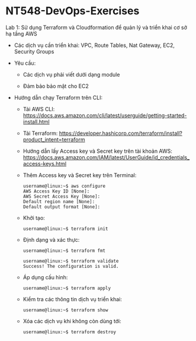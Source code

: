 # NT548-DevOps-Exercises
Lab 1: Sử dụng Terraform và Cloudformation để quản lý và triển khai cơ sở hạ tầng AWS

+ Các dịch vụ cần triển khai: VPC, Route Tables, Nat Gateway, EC2, Security Groups
      
+ Yêu cầu:
      
  + Các dịch vụ phải viết dưới dạng module
        
  +  Đảm bảo bảo mật cho EC2

+ Hướng dẫn chạy Terraform trên CLI: 

  + Tải AWS CLI: https://docs.aws.amazon.com/cli/latest/userguide/getting-started-install.html

  + Tải Terraform: https://developer.hashicorp.com/terraform/install?product_intent=terraform

  + Hướng dẫn lấy Access key và Secret key trên tài khoản AWS: https://docs.aws.amazon.com/IAM/latest/UserGuide/id_credentials_access-keys.html

  + Thêm Access key và Secret key trên Terminal:
      ```console
      username@linux:~$ aws configure 
      AWS Access Key ID [None]:
      AWS Secret Access Key [None]:
      Default region name [None]:
      Default output format [None]:  
      ```

  + Khởi tạo:

      ```console
      username@linux:~$ terraform init
      ```
  + Định dạng và xác thực:

      ```console
      username@linux:~$ terraform fmt
      ```

      ```console
      username@linux:~$ terraform validate
      Success! The configuration is valid.
      ```

  + Áp dụng cấu hình:

      ```console
      username@linux:~$ terraform apply
      ```
  + Kiểm tra các thông tin dịch vụ triển khai:

      ```console
      username@linux:~$ terraform show
      ```

  + Xóa các dịch vụ khi không còn dùng tới:

      ```console
      username@linux:~$ terraform destroy
      ``` 


